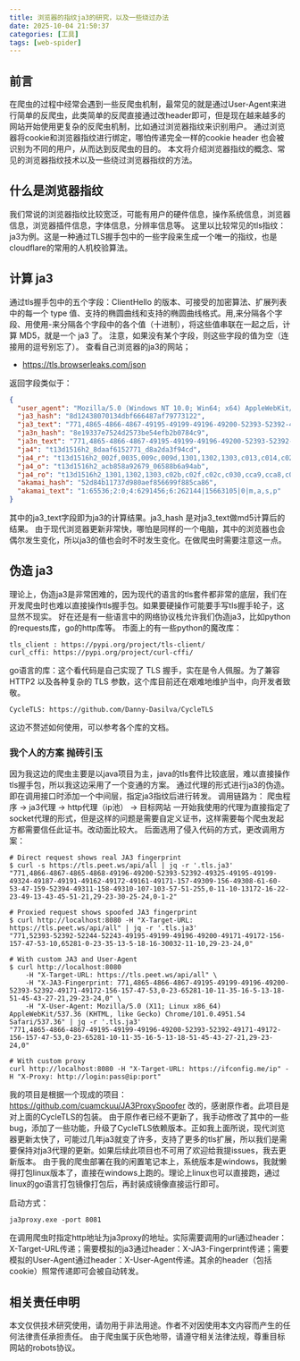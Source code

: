 ```yaml
---
title: 浏览器的指纹ja3的研究，以及一些绕过办法
date: 2025-10-04 21:50:37
categories: [工具] 
tags: [web-spider]
---
```


<!--
This is a comment and will not be displayed
---------
Images need to be displayed using relative paths
---------
# This is a level 1 heading
## This is a level 2 heading
### This is a level 3 heading
#### This is a level 4 heading
##### This is a level 5 heading
###### This is a level 6 heading
**Bold**
*Italic*
***Bold and Italic***
~Strikethrough~
 is quoted content. Quotes can be nested
---Divider
![Image alt](image address "Image title")
[Hyperlink name](hyperlink address "Hyperlink title")
- Unordered list item
1. Ordered list item
Table header|Table header|Table header
---|:--:|---:
Content|Content|Content
Content|Content|Content
`Single line code`
``` 
Multi-line code
```
Markdown usage guide ends here
-->
## **前言**
在爬虫的过程中经常会遇到一些反爬虫机制，最常见的就是通过User-Agent来进行简单的反爬虫，此类简单的反爬直接通过改header即可，但是现在越来越多的网站开始使用更复杂的反爬虫机制，比如通过浏览器指纹来识别用户。
通过浏览器将cookie和浏览器指纹进行绑定，哪怕传递完全一样的cookie header 也会被识别为不同的用户，从而达到反爬虫的目的。
本文将介绍浏览器指纹的概念、常见的浏览器指纹技术以及一些绕过浏览器指纹的方法。
## **什么是浏览器指纹**
我们常说的浏览器指纹比较宽泛，可能有用户的硬件信息，操作系统信息，浏览器信息，浏览器插件信息，字体信息，分辨率信息等。
这里以比较常见的tls指纹：ja3为例。这是一种通过TLS握手包中的一些字段来生成一个唯一的指纹，也是cloudflare的常用的人机校验算法。
## **计算 ja3**
通过tls握手包中的五个字段：ClientHello 的版本、可接受的加密算法、扩展列表中的每一个 type 值、支持的椭圆曲线和支持的椭圆曲线格式。用,来分隔各个字段、用使用-来分隔各个字段中的各个值（十进制），将这些值串联在一起之后，计算 MD5，就是一个 ja3 了。
注意，如果没有某个字段，则这些字段的值为空（连接用的逗号别忘了）。
查看自己浏览器的ja3的网站；
- https://tls.browserleaks.com/json

返回字段类似于：
```json
{
  "user_agent": "Mozilla/5.0 (Windows NT 10.0; Win64; x64) AppleWebKit/537.36 (KHTML, like Gecko) Chrome/140.0.0.0 Safari/537.36",
  "ja3_hash": "8d12438070134dbf666487af79773122",
  "ja3_text": "771,4865-4866-4867-49195-49199-49196-49200-52393-52392-49171-49172-156-157-47-53,5-35-0-17613-27-16-51-45-18-13-65037-23-43-11-10-65281,4588-29-23-24,0",
  "ja3n_hash": "8e19337e7524d2573be54efb2b0784c9",
  "ja3n_text": "771,4865-4866-4867-49195-49199-49196-49200-52393-52392-49171-49172-156-157-47-53,0-5-10-11-13-16-18-23-27-35-43-45-51-17613-65037-65281,4588-29-23-24,0",
  "ja4": "t13d1516h2_8daaf6152771_d8a2da3f94cd",
  "ja4_r": "t13d1516h2_002f,0035,009c,009d,1301,1302,1303,c013,c014,c02b,c02c,c02f,c030,cca8,cca9_0005,000a,000b,000d,0012,0017,001b,0023,002b,002d,0033,44cd,fe0d,ff01_0403,0804,0401,0503,0805,0501,0806,0601",
  "ja4_o": "t13d1516h2_acb858a92679_06588b6a94ab",
  "ja4_ro": "t13d1516h2_1301,1302,1303,c02b,c02f,c02c,c030,cca9,cca8,c013,c014,009c,009d,002f,0035_0005,0023,0000,44cd,001b,0010,0033,002d,0012,000d,fe0d,0017,002b,000b,000a,ff01_0403,0804,0401,0503,0805,0501,0806,0601",
  "akamai_hash": "52d84b11737d980aef856699f885ca86",
  "akamai_text": "1:65536;2:0;4:6291456;6:262144|15663105|0|m,a,s,p"
}
```
其中的ja3_text字段即为ja3的计算结果。ja3_hash 是对ja3_text做md5计算后的结果。
由于现代浏览器更新非常快，哪怕是同样的一个电脑，其中的浏览器也会偶尔发生变化，所以ja3的值也会时不时发生变化。在做爬虫时需要注意这一点。

## **伪造 ja3**
理论上，伪造ja3是非常困难的，因为现代的语言的tls套件都非常的底层，我们在开发爬虫时也难以直接操作tls握手包。如果要硬操作可能要手写tls握手轮子，这显然不现实。
好在还是有一些语言中的网络协议栈允许我们伪造ja3，比如python的requests库，go的http库等。
市面上的有一些python的魔改库：
```
tls_client : https://pypi.org/project/tls-client/
curl_cffi: https://pypi.org/project/curl-cffi/
```
go语言的库：这个看代码是自己实现了 TLS 握手，实在是令人佩服。为了兼容 HTTP2 以及各种复杂的 TLS 参数，这个库目前还在艰难地维护当中，向开发者致敬。
```
CycleTLS: https://github.com/Danny-Dasilva/CycleTLS
```
这边不赘述如何使用，可以参考各个库的文档。

### **我个人的方案 抛砖引玉**
因为我这边的爬虫主要是以java项目为主，java的tls套件比较底层，难以直接操作tls握手包，所以我这边采用了一个变通的方案。
通过代理的形式进行ja3的伪造。
即在调用接口时添加一个中间层，指定ja3指纹后进行转发。
调用链路为：
爬虫程序 -> ja3代理 -> http代理（ip池） -> 目标网站
一开始我使用的代理为直接指定了socket代理的形式，但是这样的问题是需要自定义证书，这样需要每个爬虫发起方都需要信任此证书。改动面比较大。
后面选用了侵入代码的方式，更改调用方案：
```
# Direct request shows real JA3 fingerprint
$ curl -s https://tls.peet.ws/api/all | jq -r '.tls.ja3'
"771,4866-4867-4865-4868-49196-49200-52393-52392-49325-49195-49199-49324-49187-49191-49162-49172-49161-49171-157-49309-156-49308-61-60-53-47-159-52394-49311-158-49310-107-103-57-51-255,0-11-10-13172-16-22-23-49-13-43-45-51-21,29-23-30-25-24,0-1-2"

# Proxied request shows spoofed JA3 fingerprint
$ curl http://localhost:8080 -H "X-Target-URL: https://tls.peet.ws/api/all" | jq -r '.tls.ja3'
"771,52393-52392-52244-52243-49195-49199-49196-49200-49171-49172-156-157-47-53-10,65281-0-23-35-13-5-18-16-30032-11-10,29-23-24,0"

# With custom JA3 and User-Agent
$ curl http://localhost:8080
    -H "X-Target-URL: https://tls.peet.ws/api/all" \
    -H "X-JA3-Fingerprint: 771,4865-4866-4867-49195-49199-49196-49200-52393-52392-49171-49172-156-157-47-53,0-23-65281-10-11-35-16-5-13-18-51-45-43-27-21,29-23-24,0" \
    -H "X-User-Agent: Mozilla/5.0 (X11; Linux x86_64) AppleWebKit/537.36 (KHTML, like Gecko) Chrome/101.0.4951.54 Safari/537.36" | jq -r '.tls.ja3'
"771,4865-4866-4867-49195-49199-49196-49200-52393-52392-49171-49172-156-157-47-53,0-23-65281-10-11-35-16-5-13-18-51-45-43-27-21,29-23-24,0"

# With custom proxy
curl http://localhost:8080 -H "X-Target-URL: https://ifconfig.me/ip" -H "X-Proxy: http://login:pass@ip:port"
```
我的项目是根据一个现成的项目：https://github.com/cuamckuu/JA3ProxySpoofer 改的，感谢原作者。此项目是对上面的CycleTLS的包装。
由于原作者已经不更新了，我手动修改了其中的一些bug，添加了一些功能，升级了CycleTLS依赖版本。正如我上面所说，现代浏览器更新太快了，可能过几年ja3就变了许多，支持了更多的tls扩展，所以我们是需要保持对ja3代理的更新。如果后续此项目也不可用了欢迎给我提issues，我去更新版本。
由于我的爬虫部署在我的闲置笔记本上，系统版本是windows，我就懒得打包linux版本了，直接在windows上跑的。理论上linux也可以直接跑，通过linux的go语言打包镜像打包后，再封装成镜像直接运行即可。

启动方式：
```
ja3proxy.exe -port 8081
```
在调用爬虫时指定http地址为ja3proxy的地址。实际需要调用的url通过header：X-Target-URL传递；需要模拟的ja3通过header：X-JA3-Fingerprint传递；需要模拟的User-Agent通过header：X-User-Agent传递。其余的header（包括cookie）照常传递即可会被自动转发。

## **相关责任申明**
本文仅供技术研究使用，请勿用于非法用途。作者不对因使用本文内容而产生的任何法律责任承担责任。
由于爬虫属于灰色地带，请遵守相关法律法规，尊重目标网站的robots协议。




